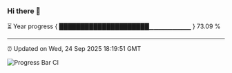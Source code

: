 ### Hi there 👋

⏳ Year progress { █████████████████████▁▁▁▁▁▁▁▁▁ } 73.09 %

---

⏰ Updated on Wed, 24 Sep 2025 18:19:51 GMT

![Progress Bar CI](https://github.com/liununu/liununu/workflows/Progress%20Bar%20CI/badge.svg)
